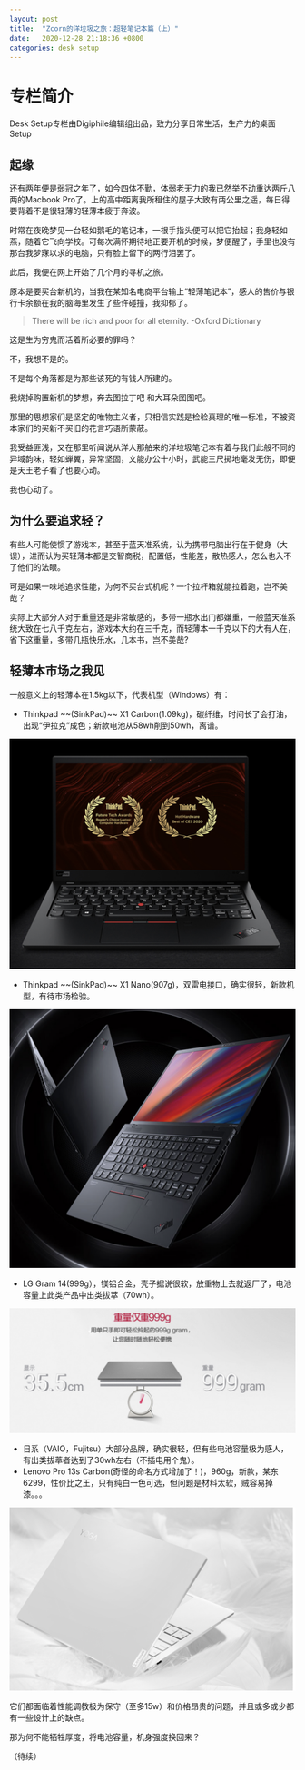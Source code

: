 ```yaml
---
layout: post
title:  "Zcorn的洋垃圾之旅：超轻笔记本篇（上）"
date:   2020-12-28 21:18:36 +0800
categories: desk setup
---
```


# 专栏简介
Desk Setup专栏由Digiphile编辑组出品，致力分享日常生活，生产力的桌面Setup

## 起缘

还有两年便是弱冠之年了，如今四体不勤，体弱老无力的我已然举不动重达两斤八两的Macbook Pro了。上的高中距离我所租住的屋子大致有两公里之遥，每日得要背着不是很轻薄的轻薄本疲于奔波。

时常在夜晚梦见一台轻如鹅毛的笔记本，一根手指头便可以把它抬起；我身轻如燕，随着它飞向学校。可每次满怀期待地正要开机的时候，梦便醒了，手里也没有那台我梦寐以求的电脑，只有脸上留下的两行泪罢了。

此后，我便在网上开始了几个月的寻机之旅。

原本是要买台新机的，当我在某知名电商平台输上“轻薄笔记本”，感人的售价与银行卡余额在我的脑海里发生了些许碰撞，我抑郁了。
>   There will be rich and poor for all eternity. -Oxford Dictionary

这是生为穷鬼而活着所必要的罪吗？

不，我想不是的。

不是每个角落都是为那些该死的有钱人所建的。

我烧掉购置新机的梦想，奔去图拉丁吧 和大耳朵图图吧。

那里的思想家们是坚定的唯物主义者，只相信实践是检验真理的唯一标准，不被资本家们的买新不买旧的花言巧语所蒙蔽。

我受益匪浅，又在那里听闻说从洋人那舶来的洋垃圾笔记本有着与我们此般不同的异域韵味，轻如蝉翼，异常坚固，文能办公十小时，武能三尺掷地毫发无伤，即便是天王老子看了也要心动。

我也心动了。

## 为什么要追求轻？

有些人可能使惯了游戏本，甚至于蓝天准系统，认为携带电脑出行在于健身（大误），进而认为买轻薄本都是交智商税，配置低，性能差，散热感人，怎么也入不了他们的法眼。

可是如果一味地追求性能，为何不买台式机呢？一个拉杆箱就能拉着跑，岂不美哉？

实际上大部分人对于重量还是非常敏感的，多带一瓶水出门都嫌重，一般蓝天准系统大致在七八千克左右，游戏本大约在三千克，而轻薄本一千克以下的大有人在，省下这重量，多带几瓶快乐水，几本书，岂不美哉?

## 轻薄本市场之我见

一般意义上的轻薄本在1.5kg以下，代表机型（Windows）有：

-   Thinkpad \~\~(SinkPad)\~\~ X1 Carbon(1.09kg)，碳纤维，时间长了会打油，出现“伊拉克”成色；新款电池从58wh削到50wh，离谱。

![image-20201229142013115][image-1]

-   Thinkpad \~\~(SinkPad)\~\~ X1 Nano(907g)，双雷电接口，确实很轻，新款机型，有待市场检验。

![image-20201229142153544][image-2]

-   LG Gram 14(999g），镁铝合金，壳子据说很软，放重物上去就返厂了，电池容量上此类产品中出类拔萃（70wh）。

![image-20201229142642122][image-3]

-   日系（VAIO，Fujitsu）大部分品牌，确实很轻，但有些电池容量极为感人，有出类拔萃者达到了30wh左右（不插电用个鬼）。
-   Lenovo Pro 13s Carbon(奇怪的命名方式增加了！)，960g，新款，某东6299，性价比之王，只有纯白一色可选，但问题是材料太软，贼容易掉漆。。。

![image-20201229141951204][image-4]

它们都面临着性能调教极为保守（至多15w）和价格昂贵的问题，并且或多或少都有一些设计上的缺点。

那为何不能牺牲厚度，将电池容量，机身强度换回来？

（待续）


[image-1]:	/Zcorn%20Desksetup%201/image-20201229142013115.png
[image-2]:	/Zcorn%20Desksetup%201/image-20201229142153544.png
[image-3]:	/Zcorn%20Desksetup%201/image-20201229142642122.png
[image-4]:	/Zcorn%20Desksetup%201/image-20201229141951204.png